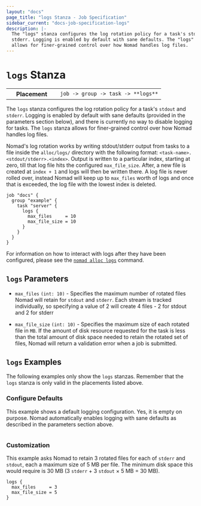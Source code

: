 ```yaml
---
layout: "docs"
page_title: "logs Stanza - Job Specification"
sidebar_current: "docs-job-specification-logs"
description: |-
  The "logs" stanza configures the log rotation policy for a task's stdout and
  stderr. Logging is enabled by default with sane defaults. The "logs" stanza
  allows for finer-grained control over how Nomad handles log files.
---
```


# `logs` Stanza

<table class="table table-bordered table-striped">
  <tr>
    <th width="120">Placement</th>
    <td>
      <code>job -> group -> task -> **logs**</code>
    </td>
  </tr>
</table>

The `logs` stanza configures the log rotation policy for a task's `stdout` and
`stderr`. Logging is enabled by default with sane defaults (provided in the
parameters section below), and there is currently no way to disable logging for
tasks. The `logs` stanza allows for finer-grained control over how Nomad handles
log files.

Nomad's log rotation works by writing stdout/stderr output from tasks to a file
inside the `alloc/logs/` directory with the following format:
`<task-name>.<stdout/stderr>.<index>`. Output is written to a particular index,
starting at zero, till that log file hits the configured `max_file_size`. After,
a new file is created at `index + 1` and logs will then be written there. A log
file is never rolled over, instead Nomad will keep up to `max_files` worth of
logs and once that is exceeded, the log file with the lowest index is deleted.

```hcl
job "docs" {
  group "example" {
    task "server" {
      logs {
        max_files     = 10
        max_file_size = 10
      }
    }
  }
}
```

For information on how to interact with logs after they have been configured,
please see the [`nomad alloc logs`][logs-command] command.

## `logs` Parameters

- `max_files` `(int: 10)` - Specifies the maximum number of rotated files Nomad
  will retain for `stdout` and `stderr`. Each stream is tracked individually, so
  specifying a value of 2 will create 4 files - 2 for stdout and 2 for stderr

- `max_file_size` `(int: 10)` - Specifies the maximum size of each rotated file
  in `MB`. If the amount of disk resource requested for the task is less than
  the total amount of disk space needed to retain the rotated set of files,
  Nomad will return a validation error when a job is submitted.

## `logs` Examples

The following examples only show the `logs` stanzas. Remember that the
`logs` stanza is only valid in the placements listed above.

### Configure Defaults

This example shows a default logging configuration. Yes, it is empty on purpose.
Nomad automatically enables logging with sane defaults as described in the
parameters section above.

```hcl
```

### Customization

This example asks Nomad to retain 3 rotated files for each of `stderr` and
`stdout`, each a maximum size of 5 MB per file. The minimum disk space this
would require is 30 MB (3 `stderr` &plus; 3 `stdout` &times; 5 MB &equals; 30 MB).

```hcl
logs {
  max_files     = 3
  max_file_size = 5
}
```

[logs-command]: /docs/commands/alloc/logs.html "Nomad logs command"
